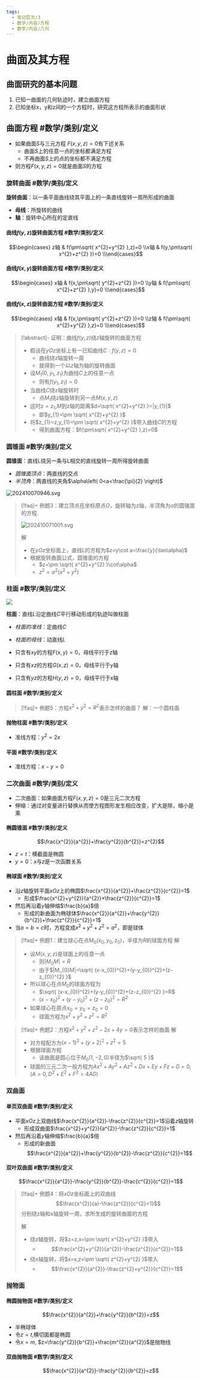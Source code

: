 ```yaml
---
tags:
  - 笔记层次/3
  - 数学/内容/方程
  - 数学/内容/几何
---
```


# 曲面及其方程
## 曲面研究的基本问题

1. 已知一曲面的几何轨迹时，建立曲面方程
2. 已知坐标x，y和z间的一个方程时，研究这方程所表示的曲面形状

## 曲面方程 #数学/类别/定义 

- 如果曲面$S$与三元方程 $F(x,y,z)=0$有下述关系
	- 曲面$S$上的任意一点的坐标都满足方程
	- 不再曲面$S$上的点的坐标都不满足方程
- 则方程$F(x,y,z)=0$就是曲面$S$的方程

### 旋转曲面 #数学/类别/定义 

**旋转曲面**：以一条平面曲线绕其平面上的一条直线旋转一周所形成的曲面
- **母线**：所旋转的曲线
- **轴**：旋转中心所在的定直线

#### 曲线$f(y,z)$旋转曲面方程  #数学/类别/定义 

$$\begin{cases} z轴 & f(\pm\sqrt{ x^{2}+y^{2} },z)=0  \\x轴 & f(y,\pm\sqrt{ x^{2}+z^{2} })=0 \\\end{cases}$$

#### 曲线$f(x,y)$旋转曲面方程  #数学/类别/定义 

$$\begin{cases} x轴 & f(x,\pm\sqrt{ y^{2}+z^{2} })=0  \\y轴 & f(\pm\sqrt{ x^{2}+z^{2} },y)=0 \\\end{cases}$$

#### 曲线$f(x,z)$旋转曲面方程  #数学/类别/定义 

$$\begin{cases} x轴 & f(x,\pm\sqrt{ y^{2}+z^{2} })=0  \\z轴 & f(\pm\sqrt{ x^{2}+y^{2} },z)=0 \\\end{cases}$$
>[!abstract]- 证明：曲线$f(y,z)$绕$z$轴旋转的曲面方程
> - 假设在$yOz$坐标上有一已知曲线$C: f(y,z)=0$
> 	- 曲线绕z轴旋转一周
> 	- 就得到一个以$z$轴为轴的旋转曲面
> - 设$M_{1}(0,y_{1},z_{1})$为曲线$C$上的任意一点
> 	- 则有$f(y_{1},z_{1})=0$
> - 当曲线$C$绕z轴旋转时
> 	- 点$M_{1}$绕z轴旋转到另一点$M(x,y,z)$
> - 这时$z=z_{1}$,$M$到z轴的距离$d=\sqrt{ x^{2}+y^{2} }=|y_{1}|$
> 	- 即$y_{1}=\pm \sqrt{ x^{2}+y^{2} }$
> - 将$z_{1}=z,y_{1}=\pm \sqrt{ x^{2}+y^{2} }$带入曲线$C$的方程
> 	- 得到曲面方程：$f(\pm\sqrt{ x^{2}+y^{2} },z)=0$

### 圆锥面 #数学/类别/定义 

**圆锥面**：直线L绕另一条与L相交的直线旋转一周所得旋转曲面
- *圆锥面顶点*：两直线的交点
- *半顶角*：两直线的夹角$\alpha\left( 0<a<\frac{\pi}{2} \right)$

![202410070946.svg](../../attachment/svg/202410070946.svg)


>[!faq]+ 例题3：建立顶点在坐标原点$O$，旋转轴为z轴，半顶角为$\alpha$的圆锥面的方程.
> 
> ![202410071001.svg](../../attachment/svg/202410071001.svg)
> 
> 解
> 
> - 在$yOz$坐标面上，直线L的方程为$z=y\cot a=\frac{y}{\tan\alpha}$
> - 根据旋转曲面公式，圆锥面的方程
>   - $z=\pm \sqrt{ x^{2}+y^{2} }\cot\alpha$
>   - $z^{2}=\alpha^{2}(x^{2}+y^{2})$

### 柱面 #数学/类别/定义 

![](../../attachment/svg/202410221531.svg)

**柱面**：直线$L$沿定曲线$C$平行移动形成的轨迹叫做柱面
- *柱面的准线*：定曲线$C$
- *柱面的母线*：动直线$L$

- 只含有$xy$的方程$F(x,y)=0$，母线平行于z轴
- 只含有$xz$的方程$G(x,z)=0$，母线平行于y轴
- 只含有$yz$的方程$H(y,z)=0$，母线平行于x轴

#### 圆柱面 #数学/类别/定义 


>[!faq]+ 例题5：方程$x^{2}+y^{2}=R^{2}$表示怎样的曲面？
>解：一个圆柱面


#### 抛物柱面 #数学/类别/定义 

- 准线方程：$y^{2}=2x$

#### 平面 #数学/类别/定义 

- 准线方程：$x-y=0$

### 二次曲面 #数学/类别/定义 

- 二次曲面：如果曲面方程$F(x,y,z)=0$是三元二次方程
- 伸缩：通过对变量进行替换从而使方程图形发生相应改变，扩大是除，缩小是乘

#### 椭圆锥面 #数学/类别/定义 
$$\frac{x^{2}}{a^{2}}+\frac{y^{2}}{b^{2}}=z^{2}$$

- $z=t$：横截面是椭圆
- $y=0$：$x$与$z$是一次函数关系

#### 椭球面 #数学/类别/定义 

- 沿$z$轴旋转平面$xOz$上的椭圆$\frac{x^{2}}{a^{2}}+\frac{z^{2}}{c^{2}}=1$
	- 形成$\frac{x^{2}+y^{2}}{a^{2}}+\frac{z^{2}}{c^{2}}=1$
- 然后再沿着$y$轴伸缩$\frac{b}{a}$倍
	- 形成的新曲面为椭球体$\frac{x^{2}}{a^{2}}+\frac{y^{2}}{b^{2}}+\frac{z^{2}}{c^{2}}=1$
- 当$a=b=c$时，方程变成$x^{2}+y^{2}+z^{2}=a^{2}$，即是球体


>[!faq]+ 例题1：建立球心在点$M_{0}(x_{0},y_{0},z_{0})$，半径为$R$的球面方程
> 解
> 
> - 设$M(x,y,z)$是球面上的任意一点
> 	- 则$|M_{0}M|=R$
> 	- 由于$|M_{0}M|=\sqrt{ (x-x_{0})^{2}+(y-y_{0})^{2}+(z-z_{0})^{2} }$
> - 所以球心在点$M_{0}$的球面方程为
> 	- $\sqrt{ (x-x_{0})^{2}+(y-y_{0})^{2}+(z-z_{0})^{2} }=R$
> 	- $(x-x_{0})^{2}+(y-y_{0})^{2}+(z-z_{0})^{2}=R^{2}$
> - 如果球心在原点$x_{0}=y_{0}=z_{0}=0$
> 	- 球面方程为$x^{2}+y^{2}+z^{2}=R^{2}$

>[!faq]+ 例题2：方程$x^{2}+y^{2}+z^{2}-2x+4y=0$表示怎样的曲面
> 解
> 
> - 对方程配方为$(x-1)^{2}+(y+2)^{2}+z^{2}=5$
> - 根据球面方程
> 	- 该曲面是圆心位于$M_{0}(1,-2,0)$半径为$\sqrt{ 5 }$
> - 球面的三元二次一般方程为$Ax^{2}+Ay^{2}+Az^{2}+Dx+Ey+Fz+G=0,(A>0,D^{2}+E^{2}+F^{2}>4AG)$

### 双曲面

#### 单页双曲面 #数学/类别/定义 

- 平面$xOz$上双曲线$\frac{x^{2}}{a^{2}}-\frac{z^{2}}{c^{2}}=1$沿着$z$轴旋转
	- 形成双曲面$\frac{x^{2}+y^{2}}{a^{2}}-\frac{z^{2}}{c^{2}}=1$
- 然后再沿着$y$轴伸缩$\frac{b}{a}$倍
	- 形成的新曲面$$\frac{x^{2}}{a^{2}}+\frac{y^{2}}{b^{2}}-\frac{z^{2}}{c^{2}}=1$$

#### 双叶双曲面 #数学/类别/定义 

$$\frac{x^{2}}{a^{2}}-\frac{y^{2}}{b^{2}}-\frac{c^{2}}{c^{2}}=1$$

>[!faq]+ 例题4：将$xOz$坐标面上的双曲线$$\frac{x^{2}}{a}-\frac{z^{2}}{c^{2}=1}$$分别绕z轴和x轴旋转一周，求所生成的旋转曲面的方程
> 
> 解
> - 绕z轴旋转，将$z=z,x=\pm \sqrt{ x^{2}+y^{2} }$带入
> 	- $$\frac{x^{2}+y^{2}}{a^{2}}-\frac{z^{2}}{c^{2}}=1$$
> - 绕x轴旋转，将$x=x,z=\pm \sqrt{ z^{2}+y^{2} }$带入
> 	- $$\frac{x^{2}}{a^{2}}-\frac{z^{2}+y^{2}}{c^{2}}=1$$
> 
> 

### 抛物面

#### 椭圆抛物面 #数学/类别/定义 

$$\frac{x^{2}}{a^{2}}+\frac{y^{2}}{b^{2}}=z$$

- 半椭球体
- 令$z=t$,横切面都是椭圆
- 令$x=m$, $z=\frac{y^{2}}{b^{2}}+\frac{m^{2}}{a^{2}}$是抛物线

#### 双曲抛物面 #数学/类别/定义 

$$\frac{x^{2}}{a^{2}}-\frac{y^{2}}{b^{2}}=z$$
